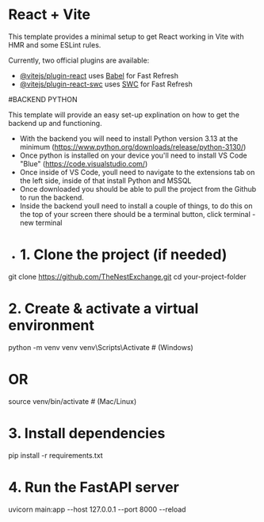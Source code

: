 # React + Vite

This template provides a minimal setup to get React working in Vite with HMR and some ESLint rules.

Currently, two official plugins are available:

- [@vitejs/plugin-react](https://github.com/vitejs/vite-plugin-react/blob/main/packages/plugin-react/README.md) uses [Babel](https://babeljs.io/) for Fast Refresh
- [@vitejs/plugin-react-swc](https://github.com/vitejs/vite-plugin-react-swc) uses [SWC](https://swc.rs/) for Fast Refresh



#BACKEND PYTHON

This template will provide an easy set-up explination on how to get the backend up and functioning.

 - With the backend you will need to install Python version 3.13 at the minimum (https://www.python.org/downloads/release/python-3130/)
 - Once python is installed on your device you'll need to install VS Code "Blue" (https://code.visualstudio.com/)
 - Once inside of VS Code, youll need to navigate to the extensions tab on the left side, inside of that install Python and MSSQL
 - Once downloaded you should be able to pull the project from the Github to run the backend.
 - Inside the backend youll need to install a couple of things, to do this on the top of your screen there should be a terminal button, click terminal - new terminal
 - # 1. Clone the project (if needed)
git clone https://github.com/TheNestExchange.git
cd your-project-folder

# 2. Create & activate a virtual environment
python -m venv venv
venv\Scripts\Activate   # (Windows)
# OR
source venv/bin/activate   # (Mac/Linux)

# 3. Install dependencies
pip install -r requirements.txt

# 4. Run the FastAPI server
uvicorn main:app --host 127.0.0.1 --port 8000 --reload

